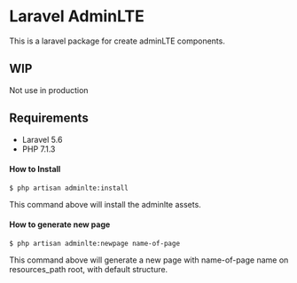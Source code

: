 # Laravel AdminLTE

This is a laravel package for create adminLTE components.

## WIP

Not use in production



## Requirements

* Laravel 5.6
* PHP 7.1.3

#### How to Install

```
$ php artisan adminlte:install
```
This command above will install the adminlte assets.

#### How to generate new page
```
$ php artisan adminlte:newpage name-of-page
```
This command above will generate a new page with name-of-page name on resources_path root, with default structure.
